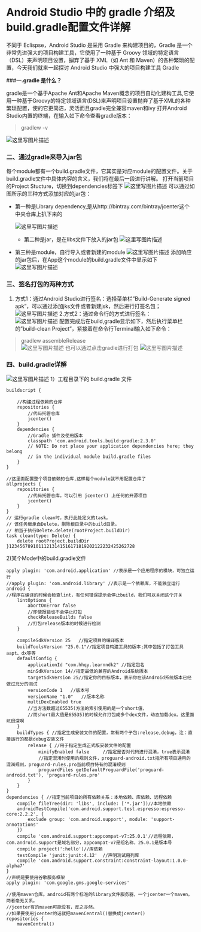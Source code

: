 # Android Studio 中的 gradle 介绍及build.gradle配置文件详解                              

不同于 Eclispse，Android  Studio 是采用 Gradle 来构建项目的，Gradle 是一个非常先进强大的项目构建工具，它使用了一种基于 Groovy  领域的特定语言（DSL）来声明项目设置，摒弃了基于 XML（如 Ant 和 Maven）的各种繁琐的配置，今天我们就来一起探讨 Android  Studio 中强大的项目构建工具 Gradle

\###**一.gradle 是什么？**

gradle是一个基于Apache Ant和Apache Maven概念的项目自动化建构工具,它使用一种基于Groovy的特定领域语言(DSL)来声明项目设置抛弃了基于XML的各种繁琐配置，使的它更简洁，灵活而且gradle完全兼容maven和ivy 
 打开Android Studio内置的终端，在输入如下命令查看gradle版本：

> gradlew -v

![这里写图片描述](https://img-blog.csdn.net/20180813142834308?watermark/2/text/aHR0cHM6Ly9ibG9nLmNzZG4ubmV0L211cmFuZmVp/font/5a6L5L2T/fontsize/400/fill/I0JBQkFCMA==/dissolve/70)

### 二、通过gradle来导入jar包

每个module都有一个build.gradle文件，它其实是对应module的配置文件。关于build.gradle文件中具体内容的含义，我们将在最后一段进行讲解。 
 打开当前项目的Project Stucture，切换到dependencies标签下 
 ![这里写图片描述](https://img-blog.csdn.net/20180813143429455?watermark/2/text/aHR0cHM6Ly9ibG9nLmNzZG4ubmV0L211cmFuZmVp/font/5a6L5L2T/fontsize/400/fill/I0JBQkFCMA==/dissolve/70) 
 可以通过如图所示的三种方式添加对应的jar包：

- 第一种是Library dependency,是从http://bintray.com/bintray/jcenter这个中央仓库上扒下来的

  ![这里写图片描述](https://img-blog.csdn.net/20180813144924429?watermark/2/text/aHR0cHM6Ly9ibG9nLmNzZG4ubmV0L211cmFuZmVp/font/5a6L5L2T/fontsize/400/fill/I0JBQkFCMA==/dissolve/70)

  - 第二种是jar，是在libs文件下放入的jar包 
     ![这里写图片描述](https://img-blog.csdn.net/20180813145044687?watermark/2/text/aHR0cHM6Ly9ibG9nLmNzZG4ubmV0L211cmFuZmVp/font/5a6L5L2T/fontsize/400/fill/I0JBQkFCMA==/dissolve/70)

- 第三种是module，自行导入或者新建的module 
   ![这里写图片描述](https://img-blog.csdn.net/20180813145107243?watermark/2/text/aHR0cHM6Ly9ibG9nLmNzZG4ubmV0L211cmFuZmVp/font/5a6L5L2T/fontsize/400/fill/I0JBQkFCMA==/dissolve/70) 
   添加响应的jar包后，在App这个module的build.gradle文件中显示如下 
   ![这里写图片描述](https://img-blog.csdn.net/20180813145406144?watermark/2/text/aHR0cHM6Ly9ibG9nLmNzZG4ubmV0L211cmFuZmVp/font/5a6L5L2T/fontsize/400/fill/I0JBQkFCMA==/dissolve/70)

### 三、签名打包的两种方式



1. 方式1：通过Android Studio进行签名：选择菜单栏”Build-Generate signed apk”，可以通过添加jks文件或者新建jsk，然后进行打签名包； 
    ![这里写图片描述](https://img-blog.csdn.net/20180813150413723?watermark/2/text/aHR0cHM6Ly9ibG9nLmNzZG4ubmV0L211cmFuZmVp/font/5a6L5L2T/fontsize/400/fill/I0JBQkFCMA==/dissolve/70) 
    2.方式2：通过命令行的方式进行签名： 
    ![这里写图片描述](https://img-blog.csdn.net/20180813150748447?watermark/2/text/aHR0cHM6Ly9ibG9nLmNzZG4ubmV0L211cmFuZmVp/font/5a6L5L2T/fontsize/400/fill/I0JBQkFCMA==/dissolve/70) 
    配置完成后在build,gradle显示如下，然后执行菜单栏的”build-clean Project”，紧接着在命令行Terminal输入如下命令： 



> gradlew assembleRelease   
>   ![这里写图片描述](https://img-blog.csdn.net/20180813150900433?watermark/2/text/aHR0cHM6Ly9ibG9nLmNzZG4ubmV0L211cmFuZmVp/font/5a6L5L2T/fontsize/400/fill/I0JBQkFCMA==/dissolve/70) 
>   也可以通过点击gradle进行打包 
>   ![这里写图片描述](https://img-blog.csdn.net/20180813151253427?watermark/2/text/aHR0cHM6Ly9ibG9nLmNzZG4ubmV0L211cmFuZmVp/font/5a6L5L2T/fontsize/400/fill/I0JBQkFCMA==/dissolve/70)

### 四、build.gradle详解

![这里写图片描述](https://img-blog.csdn.net/20180813151608369?watermark/2/text/aHR0cHM6Ly9ibG9nLmNzZG4ubmV0L211cmFuZmVp/font/5a6L5L2T/fontsize/400/fill/I0JBQkFCMA==/dissolve/70) 
 1）工程目录下的 build.gradle 文件

```
buildscript {

    //构建过程依赖的仓库
    repositories {
        //代码托管仓库
        jcenter()
    }
    dependencies {
        //Gradle 插件及使用版本
        classpath 'com.android.tools.build:gradle:2.3.0'
        // NOTE: Do not place your application dependencies here; they belong
        // in the individual module build.gradle files
    }
}

//这里面配置整个项目依赖的仓库,这样每个module就不用配置仓库了
allprojects {
    repositories {
        //代码托管仓库，可以引用 jcenter() 上任何的开源项目
        jcenter()
    }
}
// 运行gradle clean时，执行此处定义的task。
// 该任务继承自Delete，删除根目录中的build目录。
// 相当于执行Delete.delete(rootProject.buildDir)
task clean(type: Delete) {
    delete rootProject.buildDir
}12345678910111213141516171819202122232425262728
```

2)某个Mode中的build.gradle文件

```
apply plugin: 'com.android.application' //表示是一个应用程序的模块，可独立运行
//apply plugin: 'com.android.library' //表示是一个依赖库，不能独立运行
android {
//程序在编译的时候会检查lint，有任何错误提示会停止build，我们可以关闭这个开关
    lintOptions {
        abortOnError false  
        //即使报错也不会停止打包
        checkReleaseBuilds false  
        //打包release版本的时候进行检测
    }

    compileSdkVersion 25   //指定项目的编译版本
    buildToolsVersion "25.0.1"//指定项目构建工具的版本;其中包括了打包工具aapt、dx等等
    defaultConfig {
        applicationId "com.hhqy.learnndk2" //指定包名
        minSdkVersion 14//指定最低的兼容的Android系统版本
        targetSdkVersion 25//指定你的目标版本，表示你在该Android系统版本已经做过充分的测试
        versionCode 1   //版本号
        versionName "1.0"   //版本名称
        multiDexEnabled true  
        //当方法数超过65535(方法的索引使用的是一个short值，
        //而short最大值是65535)的时候允许打包成多个dex文件，动态加载dex。这里面坑很深啊
    }
    buildTypes { //指定生成安装文件的配置，常有两个子包:release,debug，注：直接运行的都是debug安装文件
        release { //用于指定生成正式版安装文件的配置
            minifyEnabled false     //指定是否对代码进行混淆，true表示混淆
            //指定混淆时使用的规则文件，proguard-android.txt指所有项目通用的混淆规则，proguard-rules.pro当前项目特有的混淆规则
            proguardFiles getDefaultProguardFile('proguard-android.txt'), 'proguard-rules.pro'
        }
    }
}
dependencies { //指定当前项目的所有依赖关系：本地依赖、库依赖、远程依赖
    compile fileTree(dir: 'libs', include: ['*.jar'])//本地依赖
    androidTestCompile('com.android.support.test.espresso:espresso-core:2.2.2', {
        exclude group: 'com.android.support', module: 'support-annotations'
    })
    compile 'com.android.support:appcompat-v7:25.0.1'//远程依赖，com.android.support是域名部分，appcompat-v7是组名称，25.0.1是版本号
    compile project(':hello')//库依赖
    testCompile 'junit:junit:4.12'  //声明测试用列库
    compile 'com.android.support.constraint:constraint-layout:1.0.0-alpha7'
}
//声明是要使用谷歌服务框架
apply plugin: 'com.google.gms.google-services'

//使用maven仓库。android有两个标准的library文件服务器，一个jcenter一个maven。两者毫无关系。
//jcenter有的maven可能没有，反之亦然。
//如果要使用jcenter的话就把mavenCentral()替换成jcenter()
repositories {
    mavenCentral()
```